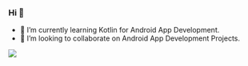 ### Hi 👋
- 🌱 I’m currently learning Kotlin for Android App Development.
- 🤝 I’m looking to collaborate on Android App Development Projects. 


 
[<img src="https://img.shields.io/badge/linkedin-%230077B5.svg?&style=for-the-badge&logo=linkedin&logoColor=white" />](https://www.linkedin.com/feed/) 
